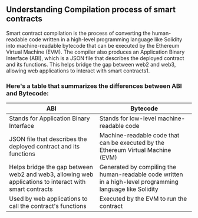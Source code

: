 ## Understanding Compilation process of smart contracts

Smart contract compilation is the process of converting the human-readable code written in a high-level programming language like Solidity into machine-readable bytecode that can be executed by the Ethereum Virtual Machine (EVM). The compiler also produces an Application Binary Interface (ABI), which is a JSON file that describes the deployed contract and its functions. This helps bridge the gap between web2 and web3, allowing web applications to interact with smart contracts1.

### Here's a table that summarizes the differences between ABI and Bytecode:

| ABI | Bytecode |
| --- | --- |
| Stands for Application Binary Interface | Stands for low-level machine-readable code |
| JSON file that describes the deployed contract and its functions | Machine-readable code that can be executed by the Ethereum Virtual Machine (EVM) |
| Helps bridge the gap between web2 and web3, allowing web applications to interact with smart contracts | Generated by compiling the human-readable code written in a high-level programming language like Solidity |
| Used by web applications to call the contract's functions | Executed by the EVM to run the contract |
